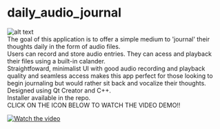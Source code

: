 # daily_audio_journal 
![alt text](https://cdn.discordapp.com/attachments/696041247990874132/746191552317096026/logo.png) </br>
The goal of this application is to offer a simple medium to 'journal' their thoughts daily in the form of audio files.</br>
Users can record and store audio entries. They can acess and playback their files using a built-in calander. </br>
Straightfoward, minimalist UI with good audio recording and playback quality and seamless access makes this app 
perfect for those looking to begin journaling but would rather sit back and vocalize their thoughts. </br>
Designed using Qt Creator and C++. </br>
Installer available in the repo. </br>
CLICK ON THE ICON  BELOW TO WATCH THE VIDEO DEMO!!

[![Watch the video](https://cdn.discordapp.com/attachments/696041247990874132/743924276180025364/icons8-video-64.png)](https://youtu.be/oqPeU1T0t4U)

